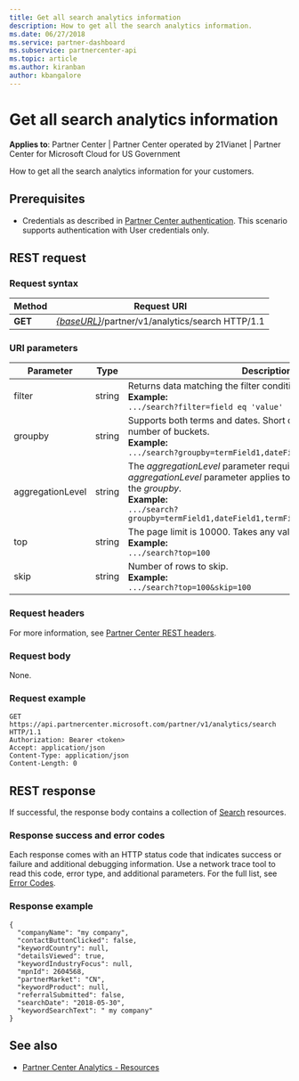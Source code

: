 ```yaml
---
title: Get all search analytics information
description: How to get all the search analytics information.
ms.date: 06/27/2018
ms.service: partner-dashboard
ms.subservice: partnercenter-api
ms.topic: article
ms.author: kiranban
author: kbangalore
---
```


# Get all search analytics information

**Applies to**: Partner Center | Partner Center operated by 21Vianet |  Partner Center for Microsoft Cloud for US Government

How to get all the search analytics information for your customers.

## Prerequisites

- Credentials as described in [Partner Center authentication](partner-center-authentication.md). This scenario supports authentication with User credentials only.

## REST request

### Request syntax

| Method  | Request URI |
|---------|-------------|
| **GET** | [*\{baseURL\}*](partner-center-rest-urls.md)/partner/v1/analytics/search HTTP/1.1 |

### URI parameters

|    Parameter     |  Type  |                                                                                                                   Description                                                                                                                    |
|------------------|--------|--------------------------------------------------------------------------------------------------------------------------------------------------------------------------------------------------------------------------------------------------|
|      filter      | string |                                                                     Returns data matching the filter condition. </br> **Example:**</br> `.../search?filter=field eq 'value'`                                                                     |
|     groupby      | string |                                         Supports both terms and dates. Short circuit logic to limit the number of buckets. </br> **Example:**</br> `.../search?groupby=termField1,dateField1,termField2`                                         |
| aggregationLevel | string | The *aggregationLevel* parameter requires a *groupby*. The *aggregationLevel* parameter applies to all date fields present in the *groupby*. </br> **Example:**</br>  `.../search?groupby=termField1,dateField1,termField2&aggregationLevel=day` |
|       top        | string |                                                                     The page limit is 10000. Takes any value less than 10000.  </br> **Example:**</br>  `.../search?top=100`                                                                     |
|       skip       | string |                                                                                  Number of rows to skip. </br> **Example:**</br> `.../search?top=100&skip=100`                                                                                   |

### Request headers

For more information, see [Partner Center REST headers](headers.md).

### Request body

None.

### Request example

```http
GET https://api.partnercenter.microsoft.com/partner/v1/analytics/search HTTP/1.1
Authorization: Bearer <token>
Accept: application/json
Content-Type: application/json
Content-Length: 0
```

## REST response

If successful, the response body contains a collection of [Search](partner-center-analytics-resources.md#search-resource) resources.

### Response success and error codes

Each response comes with an HTTP status code that indicates success or failure and additional debugging information. Use a network trace tool to read this code, error type, and additional parameters. For the full list, see [Error Codes](error-codes.md).

### Response example

```http
{
  "companyName": "my company",
  "contactButtonClicked": false,
  "keywordCountry": null,
  "detailsViewed": true,
  "keywordIndustryFocus": null,
  "mpnId": 2604568,
  "partnerMarket": "CN",
  "keywordProduct": null,
  "referralSubmitted": false,
  "searchDate": "2018-05-30",
  "keywordSearchText": " my company"
}
```

## See also

- [Partner Center Analytics - Resources](partner-center-analytics-resources.md)
